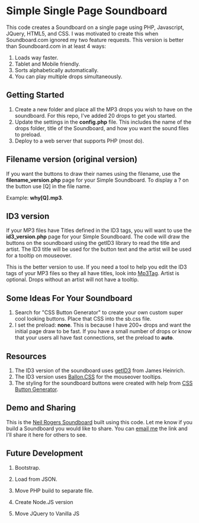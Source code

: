# Simple Single Page Soundboard

This code creates a Soundboard on a single page using PHP, Javascript, JQuery, HTML5, and CSS. I was motivated to create this when Soundboard.com ignored my two feature requests. This version is better than Soundboard.com in at least 4 ways:

1.  Loads way faster.
1.  Tablet and Mobile friendly.
1.  Sorts alphabetically automatically.
1.  You can play multiple drops simultaneously.

## Getting Started

1.  Create a new folder and place all the MP3 drops you wish to have on the soundboard. For this repo, I've added 20 drops to get you started.
1.  Update the settings in the **config.php** file. This includes the name of the drops folder, title of the Soundboard, and how you want the sound files to preload.
1.  Deploy to a web server that supports PHP (most do).

## Filename version (original version)

If you want the buttons to draw their names using the filename, use the **filename_version.php** page for your Simple Soundboard. To display a ? on the button use [Q] in the file name.

Example: **why[Q].mp3**.

## ID3 version

If your MP3 files have Titles defined in the ID3 tags, you will want to use the **id3_version.php** page for your Simple Soundboard. The code will draw the buttons on the soundboard using the getID3 library to read the title and artist. The ID3 title will be used for the button text and the artist will be used for a tooltip on mouseover.

This is the better version to use. If you need a tool to help you edit the ID3 tags of your MP3 files so they all have titles, look into [Mp3Tag](https://www.mp3tag.de/en/). Artist is optional. Drops without an artist will not have a tooltip.

## Some Ideas For Your Soundboard

1.  Search for "CSS Button Generator" to create your own custom super cool looking buttons. Place that CSS into the sb.css file.
1.  I set the preload: **none**. This is because I have 200+ drops and want the initial page draw to be fast. If you have a small number of drops or know that your users all have fast connections, set the preload to **auto**.

## Resources

1.  The ID3 version of the soundboard uses [getID3](https://github.com/JamesHeinrich/getID3/) from James Heinrich.
1.  The ID3 version uses [Ballon.CSS](https://kazzkiq.github.io/balloon.css/) for the mouseover tooltips.
1.  The styling for the soundboard buttons were created with help from [CSS Button Generator](http://css3buttongenerator.com/).

## Demo and Sharing

This is the [Neil Rogers Soundboard](https://neilrogers.org/soundboard/) built using this code. Let me know if you build a Soundboard you would like to share. You can [email me](digitalcolony@gmail.com) the link and I'll share it here for others to see.

## Future Development

1.  Bootstrap.

1.  Load from JSON.

1.  Move PHP build to separate file.

1.  Create Node.JS version

1.  Move JQuery to Vanilla JS
